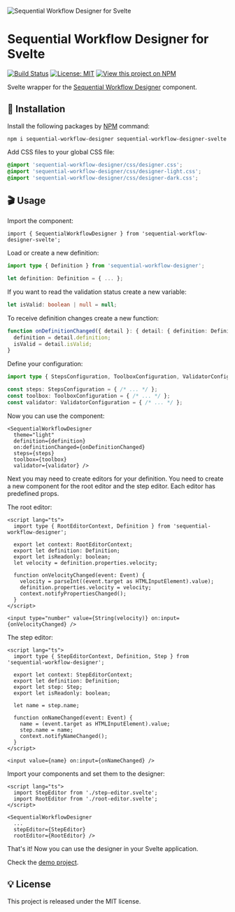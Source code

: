 ![Sequential Workflow Designer for Svelte](https://raw.githubusercontent.com/nocode-js/sequential-workflow-designer/main/.github/cover.png)

# Sequential Workflow Designer for Svelte

[![Build Status](https://img.shields.io/endpoint.svg?url=https%3A%2F%2Factions-badge.atrox.dev%2Fb4rtaz%2Fsequential-workflow-designer%2Fbadge%3Fref%3Dmain&style=flat-square)](https://actions-badge.atrox.dev/b4rtaz/sequential-workflow-designer/goto?ref=main) [![License: MIT](https://img.shields.io/badge/license-MIT-green?style=flat-square)](/LICENSE) [![View this project on NPM](https://img.shields.io/npm/v/sequential-workflow-designer-svelte.svg?style=flat-square)](https://npmjs.org/package/sequential-workflow-designer-svelte)

Svelte wrapper for the [Sequential Workflow Designer](https://github.com/Devansh-Kushwah/sequential-workflow-designer-main) component.

## 🚀 Installation

Install the following packages by [NPM](https://www.npmjs.com/) command:

`npm i sequential-workflow-designer sequential-workflow-designer-svelte`

Add CSS files to your global CSS file:

```css
@import 'sequential-workflow-designer/css/designer.css';
@import 'sequential-workflow-designer/css/designer-light.css';
@import 'sequential-workflow-designer/css/designer-dark.css';
```

## 🎬 Usage

Import the component:

```tsx
import { SequentialWorkflowDesigner } from 'sequential-workflow-designer-svelte';
```

Load or create a new definition:

```ts
import type { Definition } from 'sequential-workflow-designer';

let definition: Definition = { ... };
```

If you want to read the validation status create a new variable:

```ts
let isValid: boolean | null = null;
```

To receive definition changes create a new function:

```ts
function onDefinitionChanged({ detail }: { detail: { definition: Definition, isValid: boolean } }) {
  definition = detail.definition;
  isValid = detail.isValid;
}
```

Define your configuration:

```ts
import type { StepsConfiguration, ToolboxConfiguration, ValidatorConfiguration } from 'sequential-workflow-designer';

const steps: StepsConfiguration = { /* ... */ };
const toolbox: ToolboxConfiguration = { /* ... */ };
const validator: ValidatorConfiguration = { /* ... */ };
```

Now you can use the component:

```svelte
<SequentialWorkflowDesigner
  theme="light"
  definition={definition}
  on:definitionChanged={onDefinitionChanged}
  steps={steps}
  toolbox={toolbox}
  validator={validator} />
```

Next you may need to create editors for your definition. You need to create a new component for the root editor and the step editor. Each editor has predefined props.

The root editor:

```svelte
<script lang="ts">
  import type { RootEditorContext, Definition } from 'sequential-workflow-designer';

  export let context: RootEditorContext;
  export let definition: Definition;
  export let isReadonly: boolean;
  let velocity = definition.properties.velocity;

  function onVelocityChanged(event: Event) {
    velocity = parseInt((event.target as HTMLInputElement).value);
    definition.properties.velocity = velocity;
    context.notifyPropertiesChanged();
  }
</script>

<input type="number" value={String(velocity)} on:input={onVelocityChanged} />
```

The step editor:

```svelte
<script lang="ts">
  import type { StepEditorContext, Definition, Step } from 'sequential-workflow-designer';

  export let context: StepEditorContext;
  export let definition: Definition;
  export let step: Step;
  export let isReadonly: boolean;

  let name = step.name;

  function onNameChanged(event: Event) {
    name = (event.target as HTMLInputElement).value;
    step.name = name;
    context.notifyNameChanged();
  }
</script>

<input value={name} on:input={onNameChanged} />
```

Import your components and set them to the designer:

```svelte
<script lang="ts">
  import StepEditor from './step-editor.svelte';
  import RootEditor from './root-editor.svelte';
</script>

<SequentialWorkflowDesigner
  ...
  stepEditor={StepEditor}
  rootEditor={RootEditor} />
```

That's it! Now you can use the designer in your Svelte application.

Check the [demo project](https://github.com/Devansh-Kushwah/sequential-workflow-designer-main/tree/main/demos/svelte-app).

## 💡 License

This project is released under the MIT license.
